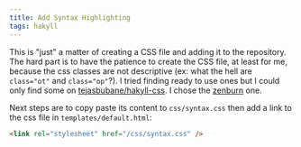 ```yaml
---
title: Add Syntax Highlighting
tags: hakyll
---
```


This is "just" a matter of creating a CSS file and adding it to the
repository. The hard part is to have the patience to create the CSS
file, at least for me, because the css classes are not descriptive
(ex: what the hell are `class="ot"` and `class="op"`?). I tried
finding ready to use ones but I could only find some on
[tejasbubane/hakyll-css](https://github.com/tejasbubane/hakyll-css). I
chose the
[zenburn](https://raw.githubusercontent.com/tejasbubane/hakyll-css/master/css/zenburn.css)
one.

Next steps are to copy paste its content to `css/syntax.css` then add
a link to the css file in `templates/default.html`:

``` html
<link rel="stylesheet" href="/css/syntax.css" />
```
